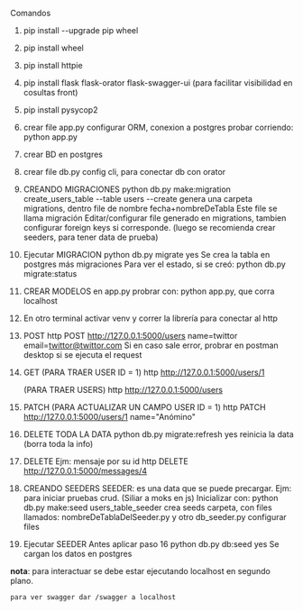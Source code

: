 Comandos

1. pip install --upgrade pip wheel

2. pip install wheel

3. pip install httpie

4. pip install flask flask-orator
   flask-swagger-ui (para facilitar visibilidad en cosultas front)

5. pip install pysycop2

6. crear file app.py
   configurar ORM, conexion a postgres
   probar corriendo: python app.py

7. crear BD en postgres

8. crear file db.py
   config cli, para conectar db con orator

9. CREANDO MIGRACIONES
   python db.py make:migration create_users_table --table users --create
   genera una carpeta migrations, dentro file de nombre fecha+nombreDeTabla
   Este file se llama migración
   Editar/configurar file generado en migrations, tambien configurar foreign keys si corresponde.
   (luego se recomienda crear seeders, para tener data de prueba)

10. Ejecutar MIGRACION
    python db.py migrate
    yes
    Se crea la tabla en postgres más migraciones
    Para ver el estado, si se creó:
    python db.py migrate:status

11. CREAR MODELOS en app.py
    probrar con: python app.py, que corra localhost

12. En otro terminal activar venv y correr la librería para conectar al http

13. POST
    http POST http://127.0.0.1:5000/users name=twittor email=twittor@twittor.com
    Si en caso sale error, probrar en postman desktop si se ejecuta el request

14. GET
    (PARA TRAER USER ID = 1)
    http http://127.0.0.1:5000/users/1

    (PARA TRAER USERS)
    http http://127.0.0.1:5000/users

15. PATCH
    (PARA ACTUALIZAR UN CAMPO USER ID = 1)
    http PATCH http://127.0.0.1:5000/users/1 name="Anómino"

16. DELETE TODA LA DATA
    python db.py migrate:refresh
    yes
    reinicia la data (borra toda la info)

17. DELETE
    Ejm: mensaje por su id
    http DELETE http://127.0.0.1:5000/messages/4

18. CREANDO SEEDERS
    SEEDER: es una data que se puede precargar. Ejm: para iniciar pruebas crud. (Siliar a moks en js)
    Inicializar con:
    python db.py make:seed users_table_seeder
    crea seeds carpeta, con files llamados: nombreDeTablaDelSeeder.py y otro db_seeder.py
    configurar files

19. Ejecutar SEEDER
    Antes aplicar paso 16
    python db.py db:seed
    yes
    Se cargan los datos en postgres

**nota**: para interactuar se debe estar ejecutando localhost en segundo plano.

    para ver swagger dar /swagger a localhost
